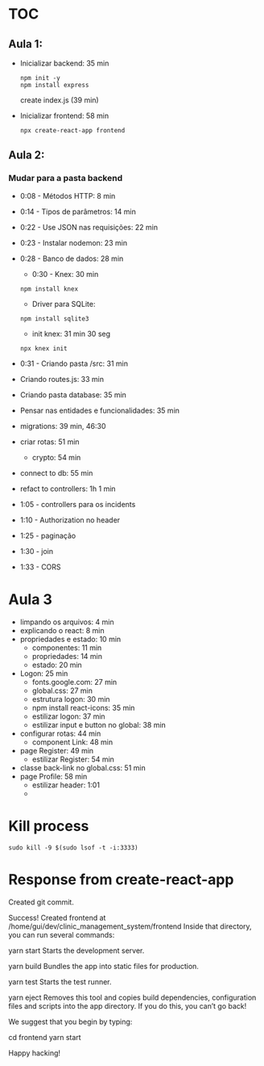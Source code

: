 # TOC
## Aula 1:
* Inicializar backend: 35 min
  ```shell
  npm init -y
  npm install express
  ```
  create index.js (39 min)

* Inicializar frontend: 58 min
  ```shell
  npx create-react-app frontend
  ```

## Aula 2:
### Mudar para a pasta backend
* 0:08 - Métodos HTTP: 8 min
* 0:14 - Tipos de parâmetros: 14 min
* 0:22 - Use JSON nas requisições: 22 min
* 0:23 - Instalar nodemon: 23 min
* 0:28 - Banco de dados: 28 min
  * 0:30 - Knex: 30 min
  ```shell
  npm install knex
  ```
  * Driver para SQLite: 
  ```
  npm install sqlite3
  ```
  * init knex: 31 min 30 seg
  ```shel
  npx knex init
  ```

* 0:31 - Criando pasta /src: 31 min
* Criando routes.js: 33 min
* Criando pasta database: 35 min
* Pensar nas entidades e funcionalidades: 35 min
* migrations: 39 min, 46:30
* criar rotas: 51 min
  * crypto: 54 min
* connect to db: 55 min
* refact to controllers: 1h 1 min
* 1:05 - controllers para os incidents
* 1:10 - Authorization no header
* 1:25 - paginação
* 1:30 - join
* 1:33 - CORS

# Aula 3
* limpando os arquivos: 4 min
* explicando o react: 8 min
* propriedades e estado: 10 min
  * componentes: 11 min
  * propriedades: 14 min
  * estado: 20 min
* Logon: 25 min
  * fonts.google.com: 27 min
  * global.css: 27 min
  * estrutura logon: 30 min
  * npm install react-icons: 35 min
  * estilizar logon: 37 min
  * estilizar input e button no global: 38 min
* configurar rotas: 44 min
  * component Link: 48 min
* page Register: 49 min
  * estilizar Register: 54 min
* classe back-link no global.css: 51 min
* page Profile: 58 min
  * estilizar header: 1:01
  * 
  








# Kill process
```shell
sudo kill -9 $(sudo lsof -t -i:3333)
```

# Response from create-react-app
Created git commit.

Success! Created frontend at /home/gui/dev/clinic_management_system/frontend
Inside that directory, you can run several commands:

  yarn start
    Starts the development server.

  yarn build
    Bundles the app into static files for production.

  yarn test
    Starts the test runner.

  yarn eject
    Removes this tool and copies build dependencies, configuration files
    and scripts into the app directory. If you do this, you can’t go back!

We suggest that you begin by typing:

  cd frontend
  yarn start

Happy hacking!